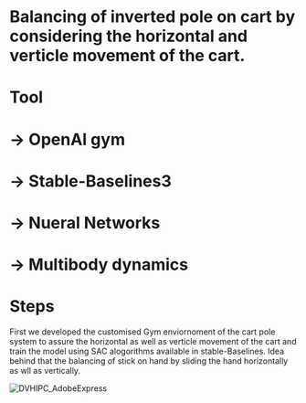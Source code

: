 # Balancing of inverted pole on cart by considering the horizontal and verticle movement of the cart.
# Tool 
# -> OpenAI gym
# -> Stable-Baselines3
# -> Nueral Networks 
# -> Multibody dynamics
# Steps  
First we developed the customised Gym enviornoment of the cart pole system to assure the horizontal as well as verticle movement of the cart and train the model using SAC alogorithms available in stable-Baselines.
  Idea behind that the balancing of stick on hand by sliding the hand horizontally as wll as vertically.
  
  
![DVHIPC_AdobeExpress](https://user-images.githubusercontent.com/48467350/187837093-360d62cd-bff1-4719-8875-85612f525c47.gif)
